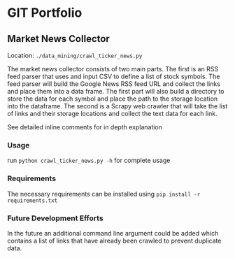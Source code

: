 # GIT Portfolio
## Market News Collector

Location: `./data_mining/crawl_ticker_news.py`

The market news collector consists of two main parts. The first is an RSS feed parser that uses and input CSV to
define a list of stock symbols. The feed parser will build the Google News RSS feed URL and collect the links and place
them into a data frame. The first part will also build a directory to store the data for each symbol and place the
path to the storage location into the dataframe. The second is a Scrapy web crawler that will take the list of links
and their storage locations and collect the text data for each link.

See detailed inline comments for in depth explanation

### Usage
run `python crawl_ticker_news.py -h` for complete usage

### Requirements
The necessary requirements can be installed using `pip install -r requirements.txt`

### Future Development Efforts
In the future an additional command line argument could be added which contains a list of links that have already been
crawled to prevent duplicate data.


